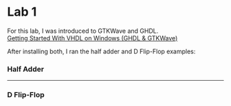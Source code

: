 # Lab 1

For this lab, I was introduced to GTKWave and GHDL.    
[Getting Started With VHDL on Windows (GHDL & GTKWave)](https://www.youtube.com/watch?v=H2GyAIYwZbw)

After installing both, I ran the half adder and D Flip-Flop examples:

### Half Adder   

---

### D Flip-Flop   


